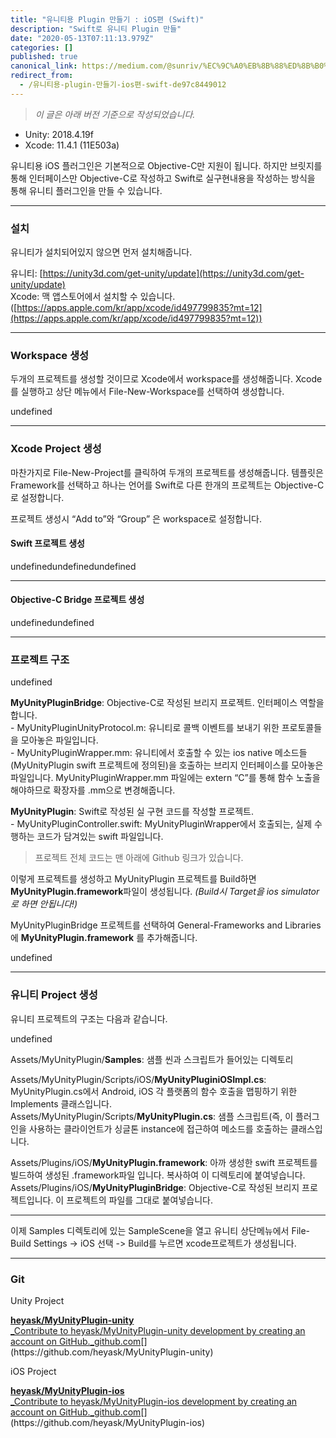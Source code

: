 ```yaml
---
title: "유니티용 Plugin 만들기 : iOS편 (Swift)"
description: "Swift로 유니티 Plugin 만들"
date: "2020-05-13T07:11:13.979Z"
categories: []
published: true
canonical_link: https://medium.com/@sunriv/%EC%9C%A0%EB%8B%88%ED%8B%B0%EC%9A%A9-plugin-%EB%A7%8C%EB%93%A4%EA%B8%B0-ios%ED%8E%B8-swift-de97c8449012
redirect_from:
  - /유니티용-plugin-만들기-ios편-swift-de97c8449012
---
```


> _이 글은 아래 버전 기준으로 작성되었습니다._

-   Unity: 2018.4.19f
-   Xcode: 11.4.1 (11E503a)

유니티용 iOS 플러그인은 기본적으로 Objective-C만 지원이 됩니다. 하지만 브릿지를 통해 인터페이스만 Objective-C로 작성하고 Swift로 실구현내용을 작성하는 방식을 통해 유니티 플러그인을 만들 수 있습니다.

---

### 설치

유니티가 설치되어있지 않으면 먼저 설치해줍니다.

유니티: [https://unity3d.com/get-unity/update](https://unity3d.com/get-unity/update)  
Xcode: 맥 앱스토어에서 설치할 수 있습니다.([https://apps.apple.com/kr/app/xcode/id497799835?mt=12](https://apps.apple.com/kr/app/xcode/id497799835?mt=12))

---

### Workspace 생성

두개의 프로젝트를 생성할 것이므로 Xcode에서 workspace를 생성해줍니다. Xcode를 실행하고 상단 메뉴에서 File-New-Workspace를 선택하여 생성합니다.

undefined

---

### Xcode Project 생성

마찬가지로 File-New-Project를 클릭하여 두개의 프로젝트를 생성해줍니다. 템플릿은 Framework를 선택하고 하나는 언어를 Swift로 다른 한개의 프로젝트는 Objective-C로 설정합니다.

프로젝트 생성시 “Add to”와 “Group” 은 workspace로 설정합니다.

#### Swift 프로젝트 생성

undefinedundefinedundefined

---

#### Objective-C Bridge 프로젝트 생성

undefinedundefined

---

### **프로젝트 구조**

undefined

**MyUnityPluginBridge**: Objective-C로 작성된 브리지 프로젝트. 인터페이스 역할을 합니다.  
\- MyUnityPluginUnityProtocol.m: 유니티로 콜백 이벤트를 보내기 위한 프로토콜들을 모아놓은 파일입니다.  
\- MyUnityPluginWrapper.mm: 유니티에서 호출할 수 있는 ios native 메소드들(MyUnityPlugin swift 프로젝트에 정의된)을 호출하는 브리지 인터페이스를 모아놓은 파일입니다. MyUnityPluginWrapper.mm 파일에는 extern “C”를 통해 함수 노출을 해야하므로 확장자를 .mm으로 변경해줍니다.

**MyUnityPlugin**: Swift로 작성된 실 구현 코드를 작성할 프로젝트.  
\- MyUnityPluginController.swift: MyUnityPluginWrapper에서 호출되는, 실제 수행하는 코드가 담겨있는 swift 파일입니다.

> 프로젝트 전체 코드는 맨 아래에 Github 링크가 있습니다.

이렇게 프로젝트를 생성하고 MyUnityPlugin 프로젝트를 Build하면 **MyUnityPlugin.framework**파일이 생성됩니다. _(Build시 Target을 ios simulator로 하면 안됩니다!)_

MyUnityPluginBridge 프로젝트를 선택하여 General-Frameworks and Libraries에 **MyUnityPlugin.framework** 를 추가해줍니다.

undefined

---

### 유니티 Project 생성

유니티 프로젝트의 구조는 다음과 같습니다.

undefined

Assets/MyUnityPlugin/**Samples**: 샘플 씬과 스크립트가 들어있는 디렉토리

Assets/MyUnityPlugin/Scripts/iOS/**MyUnityPluginiOSImpl.cs**: MyUnityPlugin.cs에서 Android, iOS 각 플랫폼의 함수 호출을 맵핑하기 위한 Implements 클래스입니다.  
Assets/MyUnityPlugin/Scripts/**MyUnityPlugin.cs**: 샘플 스크립트(즉, 이 플러그인을 사용하는 클라이언트가 싱글톤 instance에 접근하여 메소드를 호출하는 클래스입니다.

Assets/Plugins/iOS/**MyUnityPlugin.framework**: 아까 생성한 swift 프로젝트를 빌드하여 생성된 .framework파일 입니다. 복사하여 이 디렉토리에 붙여넣습니다.  
Assets/Plugins/iOS/**MyUnityPluginBridge**: Objective-C로 작성된 브리지 프로젝트입니다. 이 프로젝트의 파일를 그대로 붙여넣습니다.

---

이제 Samples 디렉토리에 있는 SampleScene을 열고 유니티 상단메뉴에서 File-Build Settings -> iOS 선택 -> Build를 누르면 xcode프로젝트가 생성됩니다.

---

### Git

Unity Project

[**heyask/MyUnityPlugin-unity**  
_Contribute to heyask/MyUnityPlugin-unity development by creating an account on GitHub._github.com](https://github.com/heyask/MyUnityPlugin-unity "https://github.com/heyask/MyUnityPlugin-unity")[](https://github.com/heyask/MyUnityPlugin-unity)

iOS Project

[**heyask/MyUnityPlugin-ios**  
_Contribute to heyask/MyUnityPlugin-ios development by creating an account on GitHub._github.com](https://github.com/heyask/MyUnityPlugin-ios "https://github.com/heyask/MyUnityPlugin-ios")[](https://github.com/heyask/MyUnityPlugin-ios)
